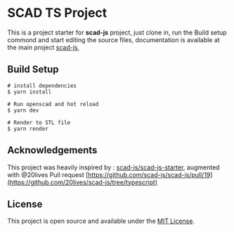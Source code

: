 # SCAD TS Project

This is a project starter for **scad-js** project, just clone in, run the Build setup commond and start editing the source files, documentation is available at the main project [scad-js](https://github.com/20lives/scad-js),

## Build Setup
```
# install dependencies
$ yarn install

# Run openscad and hot reload
$ yarn dev

# Render to STL file
$ yarn render
```

## Acknowledgements

This project was heavily inspired by : [scad-js/scad-js-starter](https://github.com/scad-js/scad-js-starter), augmented with @20lives Pull request [https://github.com/scad-js/scad-js/pull/19](https://github.com/20lives/scad-js/tree/typescript)

## License

This project is open source and available under the [MIT License](LICENSE).
